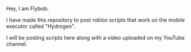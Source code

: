 Hey,
I am Flybob.

I have made this repository to post roblox scripts that work on the mobile executor called "Hydrogen".

I will be posting scripts here along with a video uploaded on my YouTube channel.
